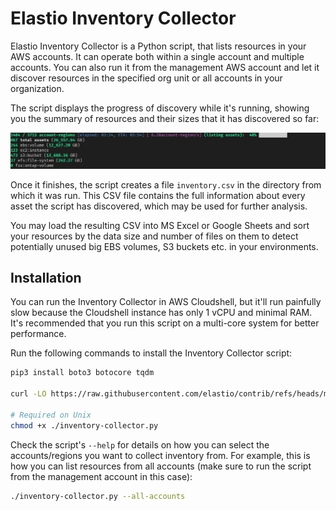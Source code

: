 # Elastio Inventory Collector

Elastio Inventory Collector is a Python script, that lists resources in your AWS accounts. It can operate both within a single account and multiple accounts. You can also run it from the management AWS account and let it discover resources in the specified org unit or all accounts in your organization.

The script displays the progress of discovery while it's running, showing you the summary of resources and their sizes that it has discovered so far:

![](./demo.png)

Once it finishes, the script creates a file `inventory.csv` in the directory from which it was run. This CSV file contains the full information about every asset the script has discovered, which may be used for further analysis.

You may load the resulting CSV into MS Excel or Google Sheets and sort your resources by the data size and number of files on them to detect potentially unused big EBS volumes, S3 buckets etc. in your environments.

## Installation

You can run the Inventory Collector in AWS Cloudshell, but it'll run painfully slow because the Cloudshell instance has only 1 vCPU and minimal RAM. It's recommended that you run this script on a multi-core system for better performance.

Run the following commands to install the Inventory Collector script:

```bash
pip3 install boto3 botocore tqdm

curl -LO https://raw.githubusercontent.com/elastio/contrib/refs/heads/master/inventory-collector/inventory-collector.py

# Required on Unix
chmod +x ./inventory-collector.py
```

Check the script's `--help` for details on how you can select the accounts/regions you want to collect inventory from. For example, this is how you can list resources from all accounts (make sure to run the script from the management account in this case):

```bash
./inventory-collector.py --all-accounts
```
